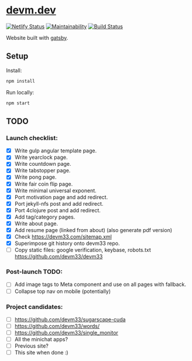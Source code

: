# [devm.dev](https://devm.dev)

[![Netlify Status](https://api.netlify.com/api/v1/badges/7c1054b3-a5b5-4cd8-9b54-b67cee3fdc11/deploy-status)](https://app.netlify.com/sites/devm/deploys)
[![Maintainability](https://api.codeclimate.com/v1/badges/06a61da19a537a146da0/maintainability)](https://codeclimate.com/github/devm33/devm.dev)
[![Build Status](https://travis-ci.org/devm33/devm.dev.svg?branch=master)](https://travis-ci.org/devm33/devm.dev)

Website built with [gatsby](https://www.gatsbyjs.org).

## Setup

Install:

```sh
npm install
```

Run locally:

```sh
npm start
```

## TODO

### Launch checklist:

- [x] Write gulp angular template page.
- [x] Write yearclock page.
- [x] Write countdown page.
- [x] Write tabstopper page.
- [x] Write pong page.
- [x] Write fair coin flip page.
- [x] Write minimal universal exponent.
- [x] Port motivation page and add redirect.
- [x] Port jekyll-nfs post and add redirect.
- [x] Port 4clojure post and add redirect.
- [x] Add tag/category pages.
- [x] Write about page.
- [x] Add resume page (linked from about) (also generate pdf version)
- [x] Check https://devm33.com/sitemap.xml
- [x] Superimpose git history onto devm33 repo.
- [ ] Copy static files: google verification, keybase, robots.txt
      https://github.com/devm33/devm33

### Post-launch TODO:

- [ ] Add image tags to Meta component and use on all pages with fallback.
- [ ] Collapse top nav on mobile (potentially)

### Project candidates:

- [ ] https://github.com/devm33/sugarscape-cuda
- [ ] https://github.com/devm33/words/
- [ ] https://github.com/devm33/single_monitor
- [ ] All the minichat apps?
- [ ] Previous site?
- [ ] This site when done :)
